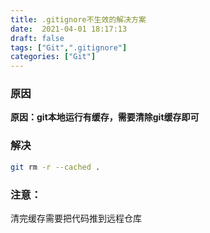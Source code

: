 ```yaml
---
title: .gitignore不生效的解决方案
date:  2021-04-01 18:17:13
draft: false
tags: ["Git",".gitignore"]
categories: ["Git"]
---
```



### 原因
**原因：git本地运行有缓存，需要清除git缓存即可**

### 解决
```bash
git rm -r --cached .
```

### 注意：
清完缓存需要把代码推到远程仓库

